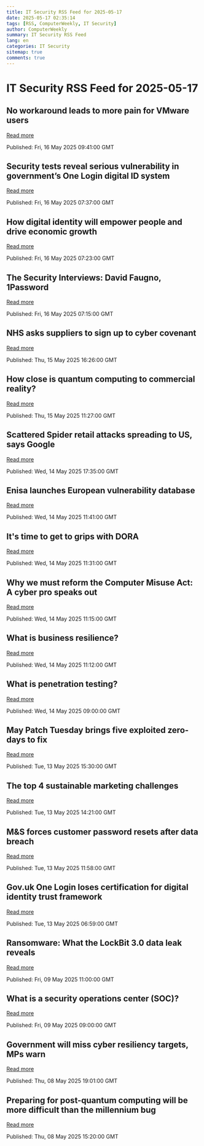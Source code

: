 ```yaml
---
title: IT Security RSS Feed for 2025-05-17
date: 2025-05-17 02:35:14
tags: [RSS, ComputerWeekly, IT Security]
author: ComputerWeekly
summary: IT Security RSS Feed
lang: en
categories: IT Security
sitemap: true
comments: true
---
```


# IT Security RSS Feed for 2025-05-17

## No workaround leads to more pain for VMware users
[Read more](https://www.computerweekly.com/news/366624052/No-workaround-leads-to-more-pain-for-VMware-users)

Published: Fri, 16 May 2025 09:41:00 GMT

## Security tests reveal serious vulnerability in government’s One Login digital ID system
[Read more](https://www.computerweekly.com/news/366623991/Security-tests-reveal-serious-vulnerability-in-governments-One-Login-digital-ID-system)

Published: Fri, 16 May 2025 07:37:00 GMT

## How digital identity will empower people and drive economic growth
[Read more](https://www.computerweekly.com/opinion/How-digital-identity-will-empower-people-and-drive-economic-growth)

Published: Fri, 16 May 2025 07:23:00 GMT

## The Security Interviews: David Faugno, 1Password
[Read more](https://www.computerweekly.com/news/366623859/The-Security-Interviews-David-Faugno-1Password)

Published: Fri, 16 May 2025 07:15:00 GMT

## NHS asks suppliers to sign up to cyber covenant
[Read more](https://www.computerweekly.com/news/366623930/NHS-asks-suppliers-to-sign-up-to-cyber-covenant)

Published: Thu, 15 May 2025 16:26:00 GMT

## How close is quantum computing to commercial reality?
[Read more](https://www.computerweekly.com/news/366623986/How-close-is-quantum-computing-to-commercial-reality)

Published: Thu, 15 May 2025 11:27:00 GMT

## Scattered Spider retail attacks spreading to US, says Google
[Read more](https://www.computerweekly.com/news/366623999/Scattered-Spider-retail-attacks-spreading-to-US-says-Google)

Published: Wed, 14 May 2025 17:35:00 GMT

## Enisa launches European vulnerability database
[Read more](https://www.computerweekly.com/news/366623995/Enisa-launches-European-vulnerability-database)

Published: Wed, 14 May 2025 11:41:00 GMT

## It's time to get to grips with DORA
[Read more](https://www.computerweekly.com/opinion/Its-time-to-get-to-grips-with-DORA)

Published: Wed, 14 May 2025 11:31:00 GMT

## Why we must reform the Computer Misuse Act: A cyber pro speaks out
[Read more](https://www.computerweekly.com/news/366623789/Why-we-must-reform-the-Computer-Misuse-Act-A-cyber-pro-speaks-out)

Published: Wed, 14 May 2025 11:15:00 GMT

## What is business resilience?
[Read more](https://www.techtarget.com/searchcio/definition/business-resilience)

Published: Wed, 14 May 2025 11:12:00 GMT

## What is penetration testing?
[Read more](https://www.techtarget.com/searchsecurity/definition/penetration-testing)

Published: Wed, 14 May 2025 09:00:00 GMT

## May Patch Tuesday brings five exploited zero-days to fix
[Read more](https://www.computerweekly.com/news/366623992/May-Patch-Tuesday-brings-five-exploited-zero-days-to-fix)

Published: Tue, 13 May 2025 15:30:00 GMT

## The top 4 sustainable marketing challenges
[Read more](https://www.techtarget.com/searchcustomerexperience/feature/The-top-sustainable-marketing-challenges)

Published: Tue, 13 May 2025 14:21:00 GMT

## M&S forces customer password resets after data breach
[Read more](https://www.computerweekly.com/news/366623565/MS-forces-customer-password-resets-after-data-breach)

Published: Tue, 13 May 2025 11:58:00 GMT

## Gov.uk One Login loses certification for digital identity trust framework
[Read more](https://www.computerweekly.com/news/366623835/Govuk-One-Login-loses-certification-for-digital-identity-trust-framework)

Published: Tue, 13 May 2025 06:59:00 GMT

## Ransomware: What the LockBit 3.0 data leak reveals
[Read more](https://www.computerweekly.com/news/366623780/Ransomware-What-the-LockBit-30-data-leak-reveals)

Published: Fri, 09 May 2025 11:00:00 GMT

## What is a security operations center (SOC)?
[Read more](https://www.techtarget.com/searchsecurity/definition/Security-Operations-Center-SOC)

Published: Fri, 09 May 2025 09:00:00 GMT

## Government will miss cyber resiliency targets, MPs warn
[Read more](https://www.computerweekly.com/news/366623627/Government-will-miss-cyber-resiliency-targets-MPs-warn)

Published: Thu, 08 May 2025 19:01:00 GMT

## Preparing for post-quantum computing will be more difficult than the millennium bug
[Read more](https://www.computerweekly.com/news/366623583/Preparing-for-post-quantum-computing-will-be-more-difficult-than-the-millenium-bug)

Published: Thu, 08 May 2025 15:20:00 GMT

